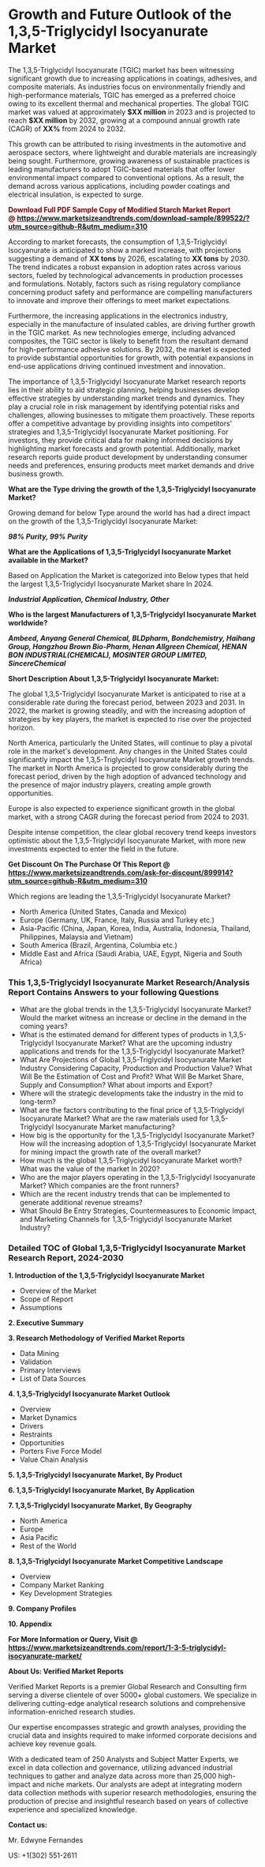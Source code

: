 <h1>Growth and Future Outlook of the 1,3,5-Triglycidyl Isocyanurate Market</h1>        <p>The 1,3,5-Triglycidyl Isocyanurate (TGIC) market has been witnessing significant growth due to increasing applications in coatings, adhesives, and composite materials. As industries focus on environmentally friendly and high-performance materials, TGIC has emerged as a preferred choice owing to its excellent thermal and mechanical properties. The global TGIC market was valued at approximately <strong>$XX million</strong> in 2023 and is projected to reach <strong>$XX million</strong> by 2032, growing at a compound annual growth rate (CAGR) of <strong>XX%</strong> from 2024 to 2032.</p>        <p>This growth can be attributed to rising investments in the automotive and aerospace sectors, where lightweight and durable materials are increasingly being sought. Furthermore, growing awareness of sustainable practices is leading manufacturers to adopt TGIC-based materials that offer lower environmental impact compared to conventional options. As a result, the demand across various applications, including powder coatings and electrical insulation, is expected to surge.</p>        <p><strong><p><strong><span style="color: #800000;">Download Full PDF Sample Copy of Modified Starch Market Report @</span>&nbsp;</strong><a href="https://www.marketsizeandtrends.com/download-sample/899522/?utm_source=github-R&amp;utm_medium=310">https://www.marketsizeandtrends.com/download-sample/899522/?utm_source=github-R&amp;utm_medium=310</a></p></strong></p>        <p>According to market forecasts, the consumption of 1,3,5-Triglycidyl Isocyanurate is anticipated to show a marked increase, with projections suggesting a demand of <strong>XX tons</strong> by 2026, escalating to <strong>XX tons</strong> by 2030. The trend indicates a robust expansion in adoption rates across various sectors, fueled by technological advancements in production processes and formulations. Notably, factors such as rising regulatory compliance concerning product safety and performance are compelling manufacturers to innovate and improve their offerings to meet market expectations.</p>        <p>Furthermore, the increasing applications in the electronics industry, especially in the manufacture of insulated cables, are driving further growth in the TGIC market. As new technologies emerge, including advanced composites, the TGIC sector is likely to benefit from the resultant demand for high-performance adhesive solutions. By 2032, the market is expected to provide substantial opportunities for growth, with potential expansions in end-use applications driving continued investment and innovation.</p></p><p>The importance of&nbsp;1,3,5-Triglycidyl Isocyanurate Market research reports lies in their ability to aid strategic planning, helping businesses develop effective strategies by understanding market trends and dynamics. They play a crucial role in risk management by identifying potential risks and challenges, allowing businesses to mitigate them proactively. These reports offer a competitive advantage by providing insights into competitors' strategies and 1,3,5-Triglycidyl Isocyanurate Market positioning. For investors, they provide critical data for making informed decisions by highlighting market forecasts and growth potential. Additionally, market research reports guide product development by understanding consumer needs and preferences, ensuring products meet market demands and drive business growth.</p><p><strong>What are the&nbsp;Type driving the growth of the 1,3,5-Triglycidyl Isocyanurate Market?</strong></p><p id="" class="">Growing demand for below Type around the world has had a direct impact on the growth of the 1,3,5-Triglycidyl Isocyanurate Market:</p><em><strong>98% Purity, 99% Purity</strong></em></p><strong>What are the&nbsp;Applications&nbsp;of 1,3,5-Triglycidyl Isocyanurate Market available in the Market?</strong></p><p id="" class="">Based on Application the Market is categorized into Below types that held the largest 1,3,5-Triglycidyl Isocyanurate Market share In 2024.</p><em><strong>Industrial Application, Chemical Industry, Other</strong></em></p><strong>Who is the largest Manufacturers of 1,3,5-Triglycidyl Isocyanurate Market worldwide?</strong></p><p><em><strong>Ambeed, Anyang General Chemical, BLDpharm, Bondchemistry, Haihang Group, Hangzhou Brown Bio-Pharm, Henan Allgreen Chemical, HENAN BON INDUSTRIAL(CHEMICAL), MOSINTER GROUP LIMITED, SincereChemical</strong></em></p><p id="" class=""><strong>Short Description About 1,3,5-Triglycidyl Isocyanurate Market:</strong></p><p>The global 1,3,5-Triglycidyl Isocyanurate Market is anticipated to rise at a considerable rate during the forecast period, between 2023 and 2031. In 2022, the market is growing steadily, and with the increasing adoption of strategies by key players, the market is expected to rise over the projected horizon.</p><p>North America, particularly the United States, will continue to play a pivotal role in the market's development. Any changes in the United States could significantly impact the 1,3,5-Triglycidyl Isocyanurate Market growth trends. The market in North America is projected to grow considerably during the forecast period, driven by the high adoption of advanced technology and the presence of major industry players, creating ample growth opportunities.</p><p>Europe is also expected to experience significant growth in the global market, with a strong CAGR during the forecast period from 2024 to 2031.</p><p>Despite intense competition, the clear global recovery trend keeps investors optimistic about the 1,3,5-Triglycidyl Isocyanurate Market, with more new investments expected to enter the field in the future.</p><p id="" class=""><strong>Get Discount On The Purchase Of This Report @ <a href="https://www.marketsizeandtrends.com/ask-for-discount/899914?utm_source=github-R&utm_medium=310" target="_blank">https://www.marketsizeandtrends.com/ask-for-discount/899914?utm_source=github-R&utm_medium=310</a></strong></p>Which regions are leading the 1,3,5-Triglycidyl Isocyanurate Market?</p><ul><li>North America (United States, Canada and Mexico)</li><li>Europe (Germany, UK, France, Italy, Russia and Turkey etc.)</li><li>Asia-Pacific (China, Japan, Korea, India, Australia, Indonesia, Thailand, Philippines, Malaysia and Vietnam)</li><li>South America (Brazil, Argentina, Columbia etc.)</li><li>Middle East and Africa (Saudi Arabia, UAE, Egypt, Nigeria and South Africa)</li></ul><h3 id="" class="">This 1,3,5-Triglycidyl Isocyanurate Market Research/Analysis Report Contains Answers to your following Questions</h3><ul><li>What are the global trends in the 1,3,5-Triglycidyl Isocyanurate Market? Would the market witness an increase or decline in the demand in the coming years?</li><li>What is the estimated demand for different types of products in 1,3,5-Triglycidyl Isocyanurate Market? What are the upcoming industry applications and trends for the 1,3,5-Triglycidyl Isocyanurate Market?</li><li>What Are Projections of Global 1,3,5-Triglycidyl Isocyanurate Market Industry Considering Capacity, Production and Production Value? What Will Be the Estimation of Cost and Profit? What Will Be Market Share, Supply and Consumption? What about imports and Export?</li><li>Where will the strategic developments take the industry in the mid to long-term?</li><li>What are the factors contributing to the final price of 1,3,5-Triglycidyl Isocyanurate Market? What are the raw materials used for 1,3,5-Triglycidyl Isocyanurate Market manufacturing?</li><li>How big is the opportunity for the 1,3,5-Triglycidyl Isocyanurate Market? How will the increasing adoption of 1,3,5-Triglycidyl Isocyanurate Market for mining impact the growth rate of the overall market?</li><li>How much is the global 1,3,5-Triglycidyl Isocyanurate Market worth? What was the value of the market In 2020?</li><li>Who are the major players operating in the 1,3,5-Triglycidyl Isocyanurate Market? Which companies are the front runners?</li><li>Which are the recent industry trends that can be implemented to generate additional revenue streams?</li><li>What Should Be Entry Strategies, Countermeasures to Economic Impact, and Marketing Channels for 1,3,5-Triglycidyl Isocyanurate Market Industry?</li></ul><h3 id="" class="">Detailed TOC of Global 1,3,5-Triglycidyl Isocyanurate Market Research Report, 2024-2030</h3><p id="" class=""><strong>1. Introduction of the 1,3,5-Triglycidyl Isocyanurate Market</strong></p><ul><li>Overview of the Market</li><li>Scope of Report</li><li>Assumptions</li></ul><p id="" class=""><strong>2. Executive Summary</strong></p><p id="" class=""><strong>3. Research Methodology of Verified Market Reports</strong></p><ul><li>Data Mining</li><li>Validation</li><li>Primary Interviews</li><li>List of Data Sources</li></ul><p id="" class=""><strong>4. 1,3,5-Triglycidyl Isocyanurate Market Outlook</strong></p><ul><li>Overview</li><li>Market Dynamics</li><li>Drivers</li><li>Restraints</li><li>Opportunities</li><li>Porters Five Force Model</li><li>Value Chain Analysis</li></ul><p id="" class=""><strong>5. 1,3,5-Triglycidyl Isocyanurate Market, By Product</strong></p><p id="" class=""><strong>6. 1,3,5-Triglycidyl Isocyanurate Market, By Application</strong></p><p id="" class=""><strong>7. 1,3,5-Triglycidyl Isocyanurate Market, By Geography</strong></p><ul><li>North America</li><li>Europe</li><li>Asia Pacific</li><li>Rest of the World</li></ul><p id="" class=""><strong>8. 1,3,5-Triglycidyl Isocyanurate Market Competitive Landscape</strong></p><ul><li>Overview</li><li>Company Market Ranking</li><li>Key Development Strategies</li></ul><p id="" class=""><strong>9. Company Profiles</strong></p><p id="" class=""><strong>10. Appendix</strong></p><p id="" class=""><strong>For More Information or Query, Visit @ <a href="https://www.marketsizeandtrends.com/report/1-3-5-triglycidyl-isocyanurate-market/" target="_blank">https://www.marketsizeandtrends.com/report/1-3-5-triglycidyl-isocyanurate-market/</a></strong></p><p id="" class=""><strong>About Us: Verified Market Reports</strong></p><p id="" class="">Verified Market Reports is a premier Global Research and Consulting firm serving a diverse clientele of over 5000+ global customers. We specialize in delivering cutting-edge analytical research solutions and comprehensive information-enriched research studies.</p><p id="" class="">Our expertise encompasses strategic and growth analyses, providing the crucial data and insights required to make informed corporate decisions and achieve key revenue goals.</p><p id="" class="">With a dedicated team of 250 Analysts and Subject Matter Experts, we excel in data collection and governance, utilizing advanced industrial techniques to gather and analyze data across more than 25,000 high-impact and niche markets. Our analysts are adept at integrating modern data collection methods with superior research methodologies, ensuring the production of precise and insightful research based on years of collective experience and specialized knowledge.</p><p id="" class=""><strong>Contact us:</strong></p><p id="" class="">Mr. Edwyne Fernandes</p><p id="" class="">US: +1(302) 551-2611</p>